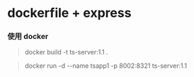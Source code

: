 # dockerfile + express

### 使用 docker

> docker build -t ts-server:1.1 .

> docker run -d --name tsapp1 -p 8002:8321 ts-server:1.1
